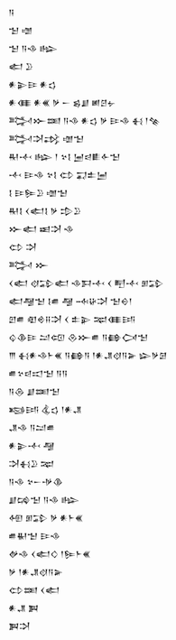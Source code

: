 <div class='block'>
<div class='line'>𒀀</div>
<div class='line'>𒈠 𒌝</div>
<div class='line'>𒈠 𒀀𒈾 𒈗</div>
<div class='line'>𒅗 𒊒</div>
<div class='line'>𒀭𒉌𒄿 𒀭𒌓</div>
<div class='line'>𒀭𒈪 𒀭𒌍 𒃻 𒀸 𒌗𒋗 𒅖𒆪𒉡</div>
<div class='line'>𒅋𒁍𒌅 𒀀𒈾 𒀭𒌓 𒃻 𒄿𒈾 𒈬 𒁹𒆚</div>
<div class='line'>𒅋𒋫𒃶 𒌝𒈠</div>
<div class='line'>𒊑𒋾 𒈗 𒁹 𒆳𒋙 𒅁𒁀𒀾𒅆𒈠</div>
<div class='line'>𒋾 𒄿𒈾 𒆳𒋙 𒌌 𒍑𒉺𒅁</div>
<div class='line'>𒋙 𒄿𒌉𒊒 𒌝𒈠</div>
<div class='line'>𒊑𒋙 𒌋𒅗𒋙 𒃻 𒄠𒊒</div>
<div class='line'>𒁍𒅗 𒀜𒋫 𒈾</div>
<div class='line'>𒌌 𒋫</div>
<div class='line'>𒅋 𒁍</div>
<div class='line'>𒌋𒅗 𒋼𒁉𒅗 𒈾𒁕𒋾 𒌋 𒋃𒋾 𒁳𒁉</div>
<div class='line'>𒅗𒆷𒈠 𒋙𒌑 𒆷 𒁄𒄩𒋫 𒈠𒀪𒁹</div>
<div class='line'>𒇻𒌑 𒊏𒄴𒍝𒋫 𒌋 𒉺𒉌 𒉈𒈪𒅀</div>
<div class='line'>𒌒𒆠𒄿 𒁺𒄢 𒊮𒁍𒌑 𒀀𒂵𒉏𒈠</div>
<div class='line'>𒐈 𒈬𒀭𒈾𒈨𒌍 𒀀𒂵𒀀 𒁹𒀭𒂗𒋼𒀀𒅕 𒇽𒃻𒌆</div>
<div class='line'>𒌑𒆳𒁀𒀊𒈠 𒀀𒀀</div>
<div class='line'>𒀀𒁲 𒋗𒌅𒈠</div>
<div class='line'>𒂕𒅀 𒆬𒌓 𒁹𒀭𒂗</div>
<div class='line'>𒂗𒈾 𒀀𒁺𒌑</div>
<div class='line'>𒀭𒉌𒋾 𒆷</div>
<div class='line'>𒋫𒈬𒊒 𒉈</div>
<div class='line'>𒀀𒈾 𒆳𒀸𒋩𒆠</div>
<div class='line'>𒋗𒄙𒈠 𒀀𒈾 𒈗</div>
<div class='line'>𒅇 𒁳𒁉 𒃻 𒀭𒈨𒌍</div>
<div class='line'>𒌑𒈽𒈠 𒄿𒈾</div>
<div class='line'>𒉻𒈾 𒌋𒅗𒄭 𒁹𒌉𒈨𒌍</div>
<div class='line'>𒃻 𒁹𒀭𒂗𒋼𒀀𒅕</div>
<div class='line'>𒌌𒌅 𒌋𒅗</div>
<div class='line'>𒀭𒂗 𒀉</div>
<div class='line'>𒀉𒋫</div>
</div>